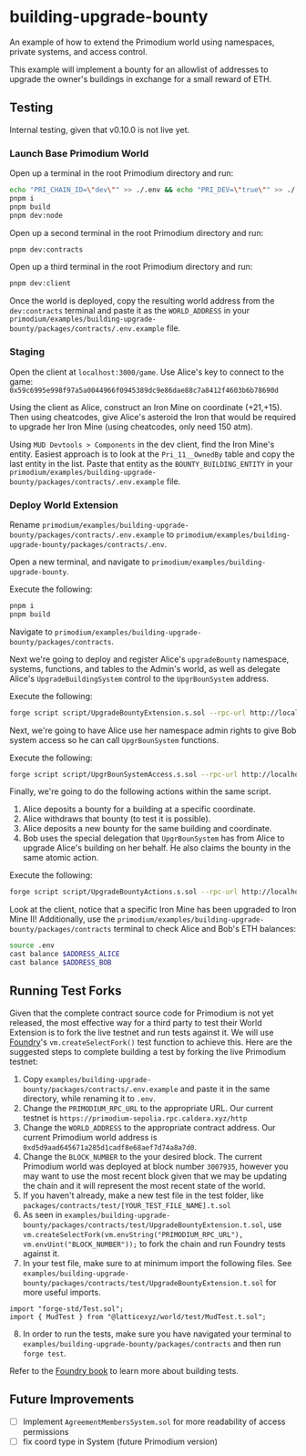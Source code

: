 # building-upgrade-bounty

An example of how to extend the Primodium world using namespaces, private systems, and access control.

This example will implement a bounty for an allowlist of addresses to upgrade the owner's buildings in exchange for a small reward of ETH.

## Testing

Internal testing, given that v0.10.0 is not live yet.

### Launch Base Primodium World

Open up a terminal in the root Primodium directory and run:

```bash
echo "PRI_CHAIN_ID=\"dev\"" >> ./.env && echo "PRI_DEV=\"true\"" >> ./.env
pnpm i
pnpm build
pnpm dev:node
```

Open up a second terminal in the root Primodium directory and run:

```bash
pnpm dev:contracts
```

Open up a third terminal in the root Primodium directory and run:

```bash
pnpm dev:client
```

Once the world is deployed, copy the resulting world address from the `dev:contracts` terminal and paste it as the `WORLD_ADDRESS` in your `primodium/examples/building-upgrade-bounty/packages/contracts/.env.example` file.

### Staging

Open the client at `localhost:3000/game`. Use Alice's key to connect to the game: `0x59c6995e998f97a5a0044966f0945389dc9e86dae88c7a8412f4603b6b78690d`

Using the client as Alice, construct an Iron Mine on coordinate (+21,+15).
Then using cheatcodes, give Alice's asteroid the Iron that would be required to upgrade her Iron Mine (using cheatcodes, only need 150 atm).

Using `MUD Devtools > Components` in the dev client, find the Iron Mine's entity. Easiest approach is to look at the `Pri_11__OwnedBy` table and copy the last entity in the list. Paste that entity as the `BOUNTY_BUILDING_ENTITY` in your `primodium/examples/building-upgrade-bounty/packages/contracts/.env.example` file.

### Deploy World Extension

Rename `primodium/examples/building-upgrade-bounty/packages/contracts/.env.example` to `primodium/examples/building-upgrade-bounty/packages/contracts/.env`.

Open a new terminal, and navigate to `primodium/examples/building-upgrade-bounty`.

Execute the following:

```bash
pnpm i
pnpm build
```

Navigate to `primodium/examples/building-upgrade-bounty/packages/contracts`.

Next we're going to deploy and register Alice's `upgradeBounty` namespace, systems, functions, and tables to the Admin's world, as well as delegate Alice's `UpgradeBuildingSystem` control to the `UpgrBounSystem` address.

Execute the following:

```bash copy
forge script script/UpgradeBountyExtension.s.sol --rpc-url http://localhost:8545 --broadcast
```

Next, we're going to have Alice use her namespace admin rights to give Bob system access so he can call `UpgrBounSystem` functions.

Execute the following:

```bash copy
forge script script/UpgrBounSystemAccess.s.sol --rpc-url http://localhost:8545 --broadcast
```

Finally, we're going to do the following actions within the same script.

1. Alice deposits a bounty for a building at a specific coordinate.
2. Alice withdraws that bounty (to test it is possible).
3. Alice deposits a new bounty for the same building and coordinate.
4. Bob uses the special delegation that `UpgrBounSystem` has from Alice to upgrade Alice's building on her behalf. He also claims the bounty in the same atomic action.

Execute the following:

```bash copy
forge script script/UpgradeBountyActions.s.sol --rpc-url http://localhost:8545 --broadcast
```

Look at the client, notice that a specific Iron Mine has been upgraded to Iron Mine II!
Additionally, use the `primodium/examples/building-upgrade-bounty/packages/contracts` terminal to check Alice and Bob's ETH balances:

```bash
source .env
cast balance $ADDRESS_ALICE
cast balance $ADDRESS_BOB
```

## Running Test Forks

Given that the complete contract source code for Primodium is not yet released, the most effective way for a third party to test their World Extension is to fork the live testnet and run tests against it. We will use [Foundry](https://book.getfoundry.sh/cheatcodes/create-select-fork)'s `vm.createSelectFork()` test function to achieve this. Here are the suggested steps to complete building a test by forking the live Primodium testnet:

1. Copy `examples/building-upgrade-bounty/packages/contracts/.env.example` and paste it in the same directory, while renaming it to `.env`.
2. Change the `PRIMODIUM_RPC_URL` to the appropriate URL. Our current testnet is `https://primodium-sepolia.rpc.caldera.xyz/http`
3. Change the `WORLD_ADDRESS` to the appropriate contract address. Our current Primodium world address is `0xd5d9aad645671a285d1cadf8e68aef7d74a8a7d0`.
4. Change the `BLOCK_NUMBER` to the your desired block. The current Primodium world was deployed at block number `3007935`, however you may want to use the most recent block given that we may be updating the chain and it will represent the most recent state of the world.
5. If you haven't already, make a new test file in the test folder, like `packages/contracts/test/[YOUR_TEST_FILE_NAME].t.sol`
6. As seen in `examples/building-upgrade-bounty/packages/contracts/test/UpgradeBountyExtension.t.sol`, use `vm.createSelectFork(vm.envString("PRIMODIUM_RPC_URL"), vm.envUint("BLOCK_NUMBER"));` to fork the chain and run Foundry tests against it.
7. In your test file, make sure to at minimum import the following files. See `examples/building-upgrade-bounty/packages/contracts/test/UpgradeBountyExtension.t.sol` for more useful imports.

```solidity
import "forge-std/Test.sol";
import { MudTest } from "@latticexyz/world/test/MudTest.t.sol";
```

8. In order to run the tests, make sure you have navigated your terminal to `examples/building-upgrade-bounty/packages/contracts` and then run `forge test`.

Refer to the [Foundry book](https://book.getfoundry.sh/forge/tests?highlight=test#tests) to learn more about building tests.

## Future Improvements

- [ ] Implement `AgreementMembersSystem.sol` for more readability of access permissions
- [ ] fix coord type in System (future Primodium version)
